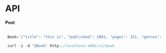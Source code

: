 # API

#### Post

```javascript

 Book='{"title": "this is", "published": 2001, "pages": 321, "genres": ["fiction", "mystery"], "rating": 3.4

 curl -i -d "$Book" http://localhost:4001/v1/book
 ```


 ###